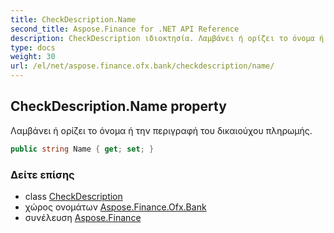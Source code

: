 ```yaml
---
title: CheckDescription.Name
second_title: Aspose.Finance for .NET API Reference
description: CheckDescription ιδιοκτησία. Λαμβάνει ή ορίζει το όνομα ή την περιγραφή του δικαιούχου πληρωμής.
type: docs
weight: 30
url: /el/net/aspose.finance.ofx.bank/checkdescription/name/
---
```

## CheckDescription.Name property

Λαμβάνει ή ορίζει το όνομα ή την περιγραφή του δικαιούχου πληρωμής.

```csharp
public string Name { get; set; }
```

### Δείτε επίσης

* class [CheckDescription](../)
* χώρος ονομάτων [Aspose.Finance.Ofx.Bank](../../checkdescription/)
* συνέλευση [Aspose.Finance](../../../)



